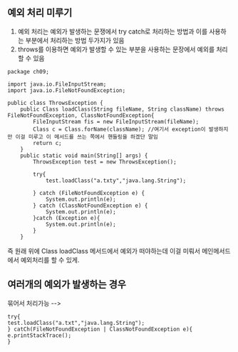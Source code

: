 예외 처리 미루기
------------
1. 예외 처리는 예외가 발생하는 문쟁에서 try catch로 처리하는 방법과 이를 사용하는 부분에서 처리하는 방법 두가지가 있음
2. throws를 이용하면 예외가 발생할 수 있는 부분을 사용하는 문장에서 예외를 처리할 수 있음
````
package ch09;

import java.io.FileInputStream;
import java.io.FileNotFoundException;

public class ThrowsException {
    public Class loadClass(String fileName, String className) throws FileNotFoundException, ClassNotFoundException{
        FileInputStream fis = new FileInputStream(fileName);
        Class c = Class.forName(className); //여기서 exception이 발생하지만 이걸 미루고 이 메서드를 쓰는 쪽에서 핸들링을 하겠단 말임
        return c;
    }
    public static void main(String[] args) {
        ThrowsException test = new ThrowsException();

        try{
            test.loadClass("a.txty","java.lang.String");

        } catch (FileNotFoundException e) {
            System.out.println(e);
        } catch (ClassNotFoundException e) {
            System.out.println(e);
        }catch (Exception e){
            System.out.println(e);
        }
    }
````
즉 원래 위에 Class loadClass 메서드에서 예외가 떠야하는데 이걸 미뤄서 메인메서드에서 예외처리를 할 수 있게.


여러개의 예외가 발생하는 경우
----------
묶어서 처리가능 -->
````
try{
test.loadClass("a.txt","java.lang.String");
} catCh(FileNotFoundException | ClassNotFoundException e){
e.printStackTrace();
}
````